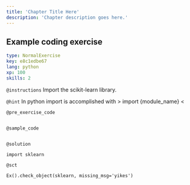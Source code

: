 ```yaml
---
title: 'Chapter Title Here'
description: 'Chapter description goes here.'
---
```


## Example coding exercise

```yaml
type: NormalExercise
key: e8c1edbe67
lang: python
xp: 100
skills: 2
```



`@instructions`
Import the scikit-learn library.

`@hint`
In python import is accomplished with > import {module_name} <

`@pre_exercise_code`
```{python}

```

`@sample_code`
```{python}

```

`@solution`
```{python}
import sklearn
```

`@sct`
```{python}
Ex().check_object(sklearn, missing_msg='yikes')
```
